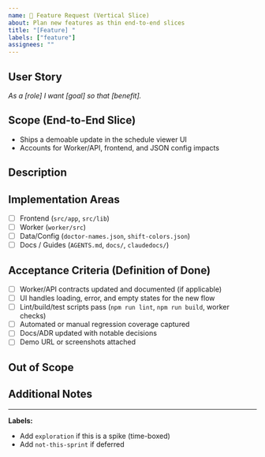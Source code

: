 ```yaml
---
name: 🚀 Feature Request (Vertical Slice)
about: Plan new features as thin end-to-end slices
title: "[Feature] "
labels: ["feature"]
assignees: ""
---
```


## User Story
_As a [role] I want [goal] so that [benefit]._  

## Scope (End-to-End Slice)
- Ships a demoable update in the schedule viewer UI
- Accounts for Worker/API, frontend, and JSON config impacts

## Description
<!-- Short description of what this feature should do. -->

## Implementation Areas
- [ ] Frontend (`src/app`, `src/lib`)
- [ ] Worker (`worker/src`)
- [ ] Data/Config (`doctor-names.json`, `shift-colors.json`)
- [ ] Docs / Guides (`AGENTS.md`, `docs/`, `claudedocs/`)

## Acceptance Criteria (Definition of Done)
- [ ] Worker/API contracts updated and documented (if applicable)
- [ ] UI handles loading, error, and empty states for the new flow
- [ ] Lint/build/test scripts pass (`npm run lint`, `npm run build`, worker checks)
- [ ] Automated or manual regression coverage captured
- [ ] Docs/ADR updated with notable decisions
- [ ] Demo URL or screenshots attached

## Out of Scope
<!-- Explicitly list what is NOT part of this issue (helps fight scope creep). -->

## Additional Notes
<!-- Links to designs, ADRs, references, or exploration notes. -->

---
**Labels:**  
- Add `exploration` if this is a spike (time-boxed)  
- Add `not-this-sprint` if deferred
